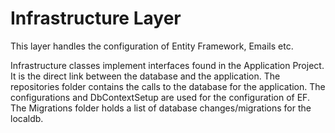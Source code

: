 # Infrastructure Layer

This layer handles the configuration of Entity Framework, Emails etc.

Infrastructure classes implement interfaces found in the Application Project. It is the direct link between the database and the application.
The repositories folder contains the calls to the database for the application. The configurations and DbContextSetup are used for the configuration of EF.
The Migrations folder holds a list of database changes/migrations for the localdb.
